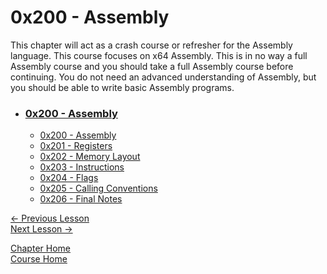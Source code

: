 # 0x200 - Assembly

This chapter will act as a crash course or refresher for the Assembly language. This course focuses on x64 Assembly. This is in no way a full Assembly course and you should take a full Assembly course before continuing. You do not need an advanced understanding of Assembly, but you should be able to write basic Assembly programs.

* ### [0x200 - Assembly](0x200-Assembly)
    * [0x200 - Assembly](0x200-Assembly.md)
    * [0x201 - Registers](0x201-Registers.md)
    * [0x202 - Memory Layout](0x202-MemoryLayout)
    * [0x203 - Instructions](0x203-Instructions)
    * [0x204 - Flags](0x204-Flags)
    * [0x205 - Calling Conventions](0x205-CallingConventions)
    * [0x206 - Final Notes](0x206-FinalNotes)

[<- Previous Lesson](../0x100-BinaryBasics/0x106-Mindset.md)  
[Next Lesson ->](0x201-Registers.md)  

[Chapter Home](0x200-Assembly.md)  
[Course Home](../README.md)  